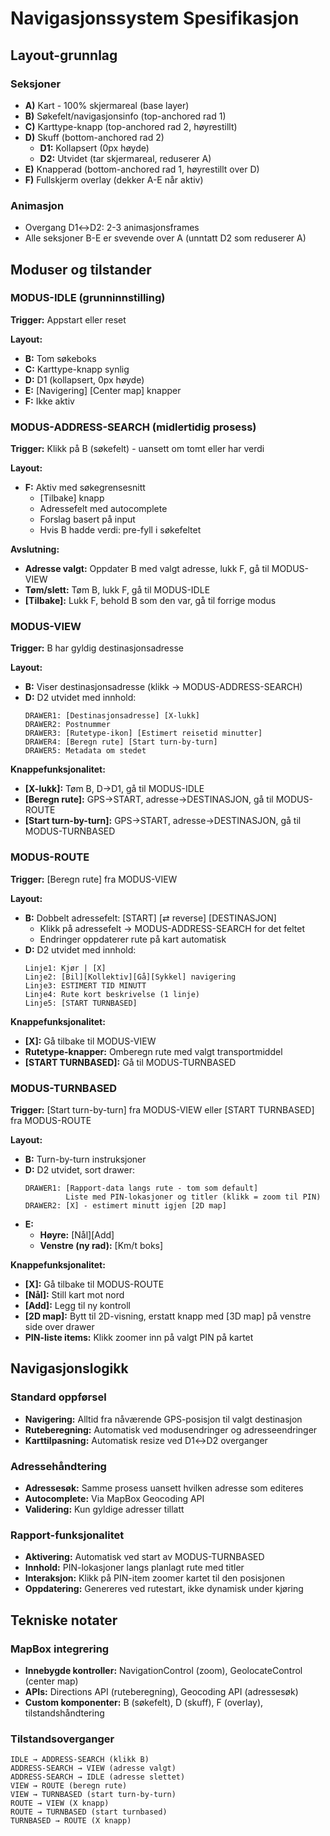 # Navigasjonssystem Spesifikasjon

## Layout-grunnlag

### Seksjoner
- **A)** Kart - 100% skjermareal (base layer)
- **B)** Søkefelt/navigasjonsinfo (top-anchored rad 1)
- **C)** Karttype-knapp (top-anchored rad 2, høyrestillt)
- **D)** Skuff (bottom-anchored rad 2)
  - **D1:** Kollapsert (0px høyde)
  - **D2:** Utvidet (tar skjermareal, reduserer A)
- **E)** Knapperad (bottom-anchored rad 1, høyrestillt over D)
- **F)** Fullskjerm overlay (dekker A-E når aktiv)

### Animasjon
- Overgang D1↔D2: 2-3 animasjonsframes
- Alle seksjoner B-E er svevende over A (unntatt D2 som reduserer A)

## Moduser og tilstander

### MODUS-IDLE (grunninnstilling)
**Trigger:** Appstart eller reset

**Layout:**
- **B:** Tom søkeboks
- **C:** Karttype-knapp synlig
- **D:** D1 (kollapsert, 0px høyde)
- **E:** [Navigering] [Center map] knapper
- **F:** Ikke aktiv

### MODUS-ADDRESS-SEARCH (midlertidig prosess)
**Trigger:** Klikk på B (søkefelt) - uansett om tomt eller har verdi

**Layout:**
- **F:** Aktiv med søkegrensesnitt
  - [Tilbake] knapp
  - Adressefelt med autocomplete
  - Forslag basert på input
  - Hvis B hadde verdi: pre-fyll i søkefeltet

**Avslutning:**
- **Adresse valgt:** Oppdater B med valgt adresse, lukk F, gå til MODUS-VIEW
- **Tøm/slett:** Tøm B, lukk F, gå til MODUS-IDLE
- **[Tilbake]:** Lukk F, behold B som den var, gå til forrige modus

### MODUS-VIEW
**Trigger:** B har gyldig destinasjonsadresse

**Layout:**
- **B:** Viser destinasjonsadresse (klikk → MODUS-ADDRESS-SEARCH)
- **D:** D2 utvidet med innhold:
  ```
  DRAWER1: [Destinasjonsadresse] [X-lukk]
  DRAWER2: Postnummer
  DRAWER3: [Rutetype-ikon] [Estimert reisetid minutter]
  DRAWER4: [Beregn rute] [Start turn-by-turn]
  DRAWER5: Metadata om stedet
  ```

**Knappefunksjonalitet:**
- **[X-lukk]:** Tøm B, D→D1, gå til MODUS-IDLE
- **[Beregn rute]:** GPS→START, adresse→DESTINASJON, gå til MODUS-ROUTE
- **[Start turn-by-turn]:** GPS→START, adresse→DESTINASJON, gå til MODUS-TURNBASED

### MODUS-ROUTE
**Trigger:** [Beregn rute] fra MODUS-VIEW

**Layout:**
- **B:** Dobbelt adressefelt: [START] [⇄ reverse] [DESTINASJON]
  - Klikk på adressefelt → MODUS-ADDRESS-SEARCH for det feltet
  - Endringer oppdaterer rute på kart automatisk
- **D:** D2 utvidet med innhold:
  ```
  Linje1: Kjør | [X]
  Linje2: [Bil][Kollektiv][Gå][Sykkel] navigering
  Linje3: ESTIMERT TID MINUTT
  Linje4: Rute kort beskrivelse (1 linje)
  Linje5: [START TURNBASED]
  ```

**Knappefunksjonalitet:**
- **[X]:** Gå tilbake til MODUS-VIEW
- **Rutetype-knapper:** Omberegn rute med valgt transportmiddel
- **[START TURNBASED]:** Gå til MODUS-TURNBASED

### MODUS-TURNBASED
**Trigger:** [Start turn-by-turn] fra MODUS-VIEW eller [START TURNBASED] fra MODUS-ROUTE

**Layout:**
- **B:** Turn-by-turn instruksjoner
- **D:** D2 utvidet, sort drawer:
  ```
  DRAWER1: [Rapport-data langs rute - tom som default]
           Liste med PIN-lokasjoner og titler (klikk = zoom til PIN)
  DRAWER2: [X] - estimert minutt igjen [2D map]
  ```
- **E:** 
  - **Høyre:** [Nål][Add]
  - **Venstre (ny rad):** [Km/t boks]

**Knappefunksjonalitet:**
- **[X]:** Gå tilbake til MODUS-ROUTE
- **[Nål]:** Still kart mot nord
- **[Add]:** Legg til ny kontroll
- **[2D map]:** Bytt til 2D-visning, erstatt knapp med [3D map] på venstre side over drawer
- **PIN-liste items:** Klikk zoomer inn på valgt PIN på kartet

## Navigasjonslogikk

### Standard oppførsel
- **Navigering:** Alltid fra nåværende GPS-posisjon til valgt destinasjon
- **Ruteberegning:** Automatisk ved modusendringer og adresseendringer
- **Karttilpasning:** Automatisk resize ved D1↔D2 overganger

### Adressehåndtering
- **Adressesøk:** Samme prosess uansett hvilken adresse som editeres
- **Autocomplete:** Via MapBox Geocoding API
- **Validering:** Kun gyldige adresser tillatt

### Rapport-funksjonalitet
- **Aktivering:** Automatisk ved start av MODUS-TURNBASED
- **Innhold:** PIN-lokasjoner langs planlagt rute med titler
- **Interaksjon:** Klikk på PIN-item zoomer kartet til den posisjonen
- **Oppdatering:** Genereres ved rutestart, ikke dynamisk under kjøring

## Tekniske notater

### MapBox integrering
- **Innebygde kontroller:** NavigationControl (zoom), GeolocateControl (center map)
- **APIs:** Directions API (ruteberegning), Geocoding API (adressesøk)
- **Custom komponenter:** B (søkefelt), D (skuff), F (overlay), tilstandshåndtering

### Tilstandsoverganger
```
IDLE → ADDRESS-SEARCH (klikk B)
ADDRESS-SEARCH → VIEW (adresse valgt)
ADDRESS-SEARCH → IDLE (adresse slettet)
VIEW → ROUTE (beregn rute)
VIEW → TURNBASED (start turn-by-turn)
ROUTE → VIEW (X knapp)
ROUTE → TURNBASED (start turnbased)
TURNBASED → ROUTE (X knapp)
```